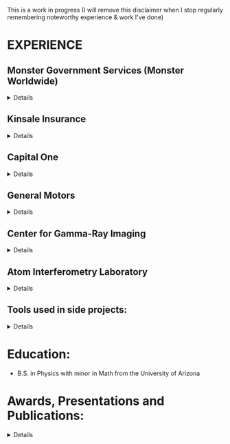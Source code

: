 This is a work in progress (I will remove this disclaimer when I stop regularly remembering noteworthy experience & work I've done)

# EXPERIENCE

## Monster Government Services (Monster Worldwide)
<details>

### Dates:
- Nov. 2020 - July 2024
### Positions:
- Senior Full Stack Developer  
### Location:
- Remote
### Overview:
- Designed, developed, and automated security authentication processes for API communication with customer agencies
    - Tools: Oauth, Cloudformation, API Gateway, AWS Lambda (Node), Cognito, Tableau API, WSO2, IAM
- Wrote custom WSO2 Mediator for authentication integration between customer systems
    - Tools: Java, Oauth2, Encryption, WSO2 API Gateway, REST API
- Automated the creation of a Tableau Cluster in multiple Linux distros
    - Tools: Tableau, Shell, Cloudformation, AWS System Manager, EC2 Instance Connect, AMS, S3, EC2, IAM, OpenSSL, TLS, ALB, NLB, SG
- Researched, designed, and implemented user authentication solution to integrate Tableau into existing product
    - Tools: Tableau REST API, Java, Spring, Angular, SAML, Shell, Custom IdP
- Designed and established branching and quality control practices for Source Control migration
    - Tools: Perforce, Github
- Subject-matter expert for security and infrastructure regarding analytics app module
- Maintained helm charts and docker files for Kubernetes cluster
- Migrated helm charts to new kubernetes repos instead of deprecated google repos
- Diagnosed and patched bugs in helm charts
- Identified and patched issues with running Tableau on RHEL with SELinux enabled and FIPS mode
- Wrote SQL scripts to import old client data into latest version of DB schemas
- Extracted lost institutional knowledge from variety of sources on WSO2 (API Gateway) and created training/documentation
- Regularly trained developers in all parts of our tech stack. I always make time for pair programming
- Wrote AWS Lambda Authorizer using Node to integrate customer auth in AWS API gateway auth with Tableau API
    - Tools: AWS API Gateway, AWS Lambda, Node.js, Amazon Cognito, Tableau
- Wrote Tableau installation & initialization scripts for single node and cluster
    - Tools: Amazon Linux 2, RHEL, AWS CFT, Shell, AWS S3, AWS System Manager Run Command, SELinux, FIPS
- POC on possible auth solutions for Tableau for seamless integration into existing application
- Integrated Tableau into existing App authentication
- Fixed security issues and bugs in multiple kubernetes containers
- Redesigned CI/CD pipeline template to address workflow issues
    - Tools: Jenkins, Groovy, Tableau, Docker, Kubernetes, AWS Fargate, APIs
- Designed and developed Tableau Site & Workbook Deployment State tracking system to easily reproduce exact system for non-prod troubleshooting and rollback purposes
- Maintained MySQL database infrastructure for multiple teams and applications (IAC scripts, backups, Access rights, FIPS compliance, ...)
- Designed, developed, and maintained infrastructure for secure connection & integration to SAAS provider's network
- Developed Proxy to address connection limitations between our network and SAAS provider network
    - Designed and documented permanent solution
- Designed, ran POC, developed IAC, and maintained all aspects of network infrastructure to integrate internally maintained Tableau Cluster with existing Application
</details>

## Kinsale Insurance
<details>

### Dates:
- Feb. 2019 - Nov. 2020
### Positions:
- Lead Full Stack Developer
- Senior Full Stack Developer
- Contractor
### Location:
- Remote
- Richmond, VA
### Overview:
- Mentor new developers development stack and standard designs patterns
  - Tools: Java (Spring, SpringBoot, AWS SDK, RabbitMQ, ActiveMQ, Lombok, Hibernate, Spring Security,
  Swagger, Jasypt encryption), TypeScript (Angular Material), Maven, SQL, Tomcat, IntelliJ
- Design and implement financial booking process for insurance policies
- Established standard agile and development practices
- Maintained and improved Kinsale’s primary revenue generating application
- Identified, diagnosed, and patched performance bottleneck in distributed system resulting in significant impact on company revenue
- Developed application for company with recent IPO to become SOX compliant
- Provided guidance in key cloud architecture decisions for designing resilient systems
- Wrote code for generating Insurance documents in PDF & Word format
- Developed multiple frontend pages using Typescript (Angular Material)
- POC of RabbitMQ
- POC of ActiveMQ
- Extracted business logic from Stored Procedures
- Fixed bugs in Stored Procedures

</details>

## Capital One
<details>

### Dates:
Aug. 2017 - June 2018
### Positions:
- Software Engineer, Senior Associate
### Location:
- Richmond, VA
### Overview:
- Developed functional tests using Cucumber for asynchronous event based processes (SNS/SQS, S3), RESTful endpoints, and end-to-end tests
- Incorporated regression testing into CI/CD pipeline’s code quality validation
- Designed and wrote multiple end-to-end tests for business-critical application
- Primary developer for multiple microservices using Java, Maven, and AWS (ECS, EC2, Lambda, S3, SQS)
- Developed two Java libraries used across multiple teams and applications for security and code reuse
- Re-tooled product with microservice architecture to comply with security standards
- Implemented CI/CD pipeline with Jenkins in four microservices

</details>

## General Motors 
<details>

### Dates:
- June 2015 - June 2017
### Positions:
- Java Developer 
### Location:
- Chandler, AZ
### Overview:
- Contributed to development of mission-critical supply chain and warehousing applications using
Java (Spring), SQL, JavaScript (Angular), Batch, Tomcat, WebLogic, IntelliJ, and Eclipse
- Administered continuous integration and code quality tools for team using Jenkins and Maven
- Directed branching and merging of code for several simultaneous development life cycles (TFS & SVN)
- Managed and maintained all WebLogic and Tomcat web application servers for projects
- Led development of kiosk web application module for warehousing project
- Led team subgroups in development of application features
- Went through 4 waterfall cycles of a single application, seeing many rounds of the entire software development lifecycle
- Completed trainings for webserver management, java, relational databases, and UX design

</details>

## Center for Gamma-Ray Imaging 
<details>

### Dates:
- May 2011 - May 2015, 1 Year Hiatus
### Positions:
- Research Assistant 
### Location:
- Tucson, AZ
### Overview:
- Validated experimental results by designing and coding Monte-Carlo simulations using MATLAB
- Acquired and analyzed large data sets from experiments using C, MATLAB, and Labview
- Experimentally determined optimum scintillator and geometry using PMTs and SPECT cameras
- Researched, designed, and troubleshooted all aspects of SPECT imaging systems
- Designed, constructed, and tested neutron and gamma-ray imaging systems
- Designed and executed countless experiments
- Built/maintained servers for lab's server room
- Presented research on multiple occasions
    - SPIE conference (San Diego, Aug 2013)
      - Non-linear Response of Image Intensifiers: Consequences for Gamma-ray Imaging
- Published research on multiple occasions: (Note: SPIE often has loading issues on their site)
  - Imaging properties of pixelated scintillators with deep pixels
    - https://www.spiedigitallibrary.org/conference-proceedings-of-spie/9215/92150F/Imaging-properties-of-pixellated-scintillators-with-deep-pixels/10.1117/12.2066172.short
  - Estimation of Fano factor in inorganic scintillators
    - https://www.sciencedirect.com/science/article/abs/pii/S0168900215008384
  - Testing of a gamma ray imaging system at the High Intensity Gamma Source
    - https://www.spiedigitallibrary.org/conference-proceedings-of-spie/9211/921105/Testing-of-a-gamma-ray-imaging-system-at-the-High/10.1117/12.2066254.short
  - Preliminary investigation of the non-linear response of image intensifiers used for gamma-ray imaging
    - https://www.spiedigitallibrary.org/conference-proceedings-of-spie/8854/88540J/Preliminary-investigation-fo-the-non-linear-response-of-image-intensifiers/10.1117/12.2030175.short
  - Estimation of Fano factor in inorganic scintillators from time correlations
      - https://ieeexplore.ieee.org/abstract/document/7581943
  - Negative temporal cross covariance in SrI2:Eu
    - https://www.spiedigitallibrary.org/conference-proceedings-of-spie/9595/959504/Negative-temporal-cross-covariance-in-SrI2Eu/10.1117/12.2214406.short
  - Testing of a gamma ray imaging system at Omega
    - https://www.spiedigitallibrary.org/conference-proceedings-of-spie/8854/88540F/Testing-of-a-gamma-ray-imaging-system-at-Omega/10.1117/12.2024400.short
  - Investigation of the possibility of gamma-ray diagnostic imaging of target compression at NIF
    - https://pmc.ncbi.nlm.nih.gov/articles/PMC3571118/

</details>

## Atom Interferometry Laboratory
<details>

### Dates:
- Jan 2015 - May 2015
### Positions:
- Volunteer Research Assistant
### Overview:
- Lucy Engel Undergraduate Research Symposium (May, 2015)
  - Universal Atom Beam Detector: Expanding the List of Applications for Atom Optics
</details>

## Tools used in side projects:
<details>

- VM/Container:
    - Virtualbox
    - Hyper-V (Windows)
    - Gnome Boxes (Flatpak)
    - WSL2
    - Docker
- Cloudflare
    - Domains
    - Tunnels
    - Access Applications
    - Gateway Firewall
- Linux
    - Ubuntu Server & Desktop
    - Debian
    - Fedora
    - RHEL
    - Centos
    - Amazon Linux 1 & 2
    - Mint
    - PopOS
    - NixOS
    - Nobara
    - Proxmox VE
    - OpenMediaVault
- Android
    - GrapheneOS
    - LineageOS
    - CalyxOS
- LLM:
    - Ollama
    - OpenWebUI
    - Llama
    - JetBrains AI Assistant
    - ChatGPT
    - Copilot
- Assorted tools of note:
    - Firewalld
    - UFW firewall
    - Remmina
    - KeePassXC
    - Syncthing
    - Kasm
    - Jetbrains IDEs
    - TeXstudio
    - Flatpak
    - Apache Tomcat
    - Weblogic
    - HAProxy
    - Shell scripts
    - Crontab

</details>

# Education:
- B.S. in Physics with minor in Math from the University of Arizona

# Awards, Presentations and Publications:
<details>

- Dean's List
- AP Scholar with Distinction
- Eagle Scout
- Lucy Engel Undergraduate Research Symposium (May, 2015)
  - Universal Atom Beam Detector: Expanding the List of Applications for Atom Optics
- SPIE conference (San Diego, Aug 2013)
  - Non-linear Response of Image Intensifiers: Consequences for Gamma-ray Imaging
- Imaging properties of pixelated scintillators with deep pixels
  - https://www.spiedigitallibrary.org/conference-proceedings-of-spie/9215/92150F/Imaging-properties-of-pixellated-scintillators-with-deep-pixels/10.1117/12.2066172.short
- Estimation of Fano factor in inorganic scintillators
  - https://www.sciencedirect.com/science/article/abs/pii/S0168900215008384
- Testing of a gamma ray imaging system at the High Intensity Gamma Source
  - https://www.spiedigitallibrary.org/conference-proceedings-of-spie/9211/921105/Testing-of-a-gamma-ray-imaging-system-at-the-High/10.1117/12.2066254.short
- Preliminary investigation of the non-linear response of image intensifiers used for gamma-ray imaging
  - https://www.spiedigitallibrary.org/conference-proceedings-of-spie/8854/88540J/Preliminary-investigation-fo-the-non-linear-response-of-image-intensifiers/10.1117/12.2030175.short
- Estimation of Fano factor in inorganic scintillators from time correlations
  - https://ieeexplore.ieee.org/abstract/document/7581943
- Negative temporal cross covariance in SrI2:Eu
  - https://www.spiedigitallibrary.org/conference-proceedings-of-spie/9595/959504/Negative-temporal-cross-covariance-in-SrI2Eu/10.1117/12.2214406.short
- Testing of a gamma ray imaging system at Omega
  - https://www.spiedigitallibrary.org/conference-proceedings-of-spie/8854/88540F/Testing-of-a-gamma-ray-imaging-system-at-Omega/10.1117/12.2024400.short
- Investigation of the possibility of gamma-ray diagnostic imaging of target compression at NIF
  - https://pmc.ncbi.nlm.nih.gov/articles/PMC3571118/

</details>





